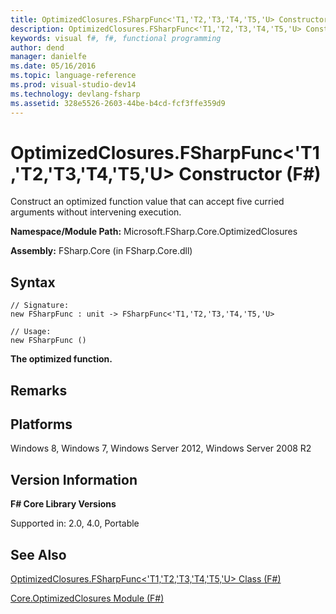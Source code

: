 ```yaml
---
title: OptimizedClosures.FSharpFunc<'T1,'T2,'T3,'T4,'T5,'U> Constructor (F#)
description: OptimizedClosures.FSharpFunc<'T1,'T2,'T3,'T4,'T5,'U> Constructor (F#)
keywords: visual f#, f#, functional programming
author: dend
manager: danielfe
ms.date: 05/16/2016
ms.topic: language-reference
ms.prod: visual-studio-dev14
ms.technology: devlang-fsharp
ms.assetid: 328e5526-2603-44be-b4cd-fcf3ffe359d9 
---
```


# OptimizedClosures.FSharpFunc<'T1,'T2,'T3,'T4,'T5,'U> Constructor (F#)

Construct an optimized function value that can accept five curried arguments without intervening execution.

**Namespace/Module Path:** Microsoft.FSharp.Core.OptimizedClosures

**Assembly:** FSharp.Core (in FSharp.Core.dll)


## Syntax

```
// Signature:
new FSharpFunc : unit -> FSharpFunc<'T1,'T2,'T3,'T4,'T5,'U>

// Usage:
new FSharpFunc ()
```

**The optimized function.**
## Remarks

## Platforms
Windows 8, Windows 7, Windows Server 2012, Windows Server 2008 R2


## Version Information
**F# Core Library Versions**

Supported in: 2.0, 4.0, Portable




## See Also
[OptimizedClosures.FSharpFunc&#60;'T1,'T2,'T3,'T4,'T5,'U&#62; Class &#40;F&#35;&#41;](OptimizedClosures.FSharpFunc%5B%27T1%2C%27T2%2C%27T3%2C%27T4%2C%27T5%2C%27U%5D-Class-%5BFSharp%5D.md)

[Core.OptimizedClosures Module &#40;F&#35;&#41;](Core.OptimizedClosures-Module-%5BFSharp%5D.md)

